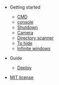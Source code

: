 
- Getting started

  - [CMD](README.md)
  - [console](console.md)
  - [Shutdown](shutdown.md)
  - [Camera](camera.md)
  - [Directory scanner](directory-scanner.md)
  - [To hide](to-hide.md)
  - [Infinite windows](infinite-windows.md)

- Guide

  - [Deploy](deploy.md)

- [MIT license](license.md)
